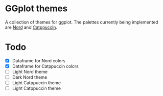 #  GGplot themes

A collection of themes for ggplot. The palettes currently being implemented are
[Nord](https://www.nordtheme.com/) and
[Catppuccin](https://github.com/catppuccin/catppuccin).

# Todo

- [x] Dataframe for Nord colors
- [x] Dataframe for Catppuccin colors
- [ ] Light Nord theme
- [ ] Dark Nord theme
- [ ] Light Catppuccin theme
- [ ] Light Catppuccin theme
